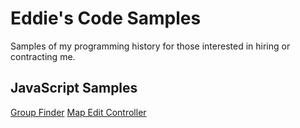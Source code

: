 # Eddie's Code Samples
Samples of my programming history for those interested in hiring or contracting me.

## JavaScript Samples
[Group Finder](https://github.com/EdwardHinkle/code-samples/blob/master/js/groupFinder.js)
[Map Edit Controller](https://github.com/EdwardHinkle/code-samples/blob/master/js/mapEditController.js)
